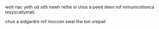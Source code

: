 woh nac yeth od sith newh rethe si chus a peed deen rof mmunicotionca tesyscallymati.

chus a sidgardre rof moccon swal lliw ton vrepail 
